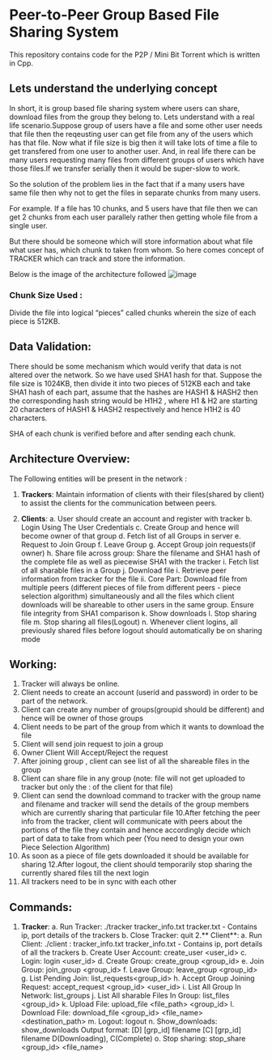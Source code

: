 # Peer-to-Peer Group Based File Sharing System

This repository contains code for the P2P /  Mini Bit Torrent which is written in Cpp.

## Lets understand the underlying concept

In short, it is group based file sharing system where users can share, download files from the group they belong to.
Lets understand with a real life scenario.Suppose group of users have a file and some other user needs that file then the reqeusting user can get file
from any of the users which has that file. Now what if file size is big then it will take lots of time a file to get transfered from one user to another user.
And, in real life there can be many users requesting many files from different groups of users which have those files.If we transfer serially then it would be super-slow to work.

So the solution of the problem lies in the fact that if a many users have same file then why not to get the files in separate chunks from many users.

For example.
If a file has 10 chunks, and 5 users have that file then we can get 2 chunks from each user parallely rather then getting whole file from a single user.

But there should be someone which will store information about what file what user has, which chunk to taken from whom. So here comes concept of TRACKER which can track and store the information.

Below is the image of the architecture followed
![image](https://github.com/hsahuja111/MiniBitTorrent-GroupP2P/assets/43888676/f770a49c-89ea-4358-a085-2cad5765fdf1)


### Chunk Size Used :

Divide the file into logical “pieces” called chunks wherein the size of each piece is 512KB.

## Data Validation:

There should be some mechanism which would verify that data is not altered over the network.
So we have used SHA1 hash for that. Suppose the file size is 1024KB, then divide it into two pieces of 512KB each and take SHA1 hash of each part, assume that the hashes are HASH1 & HASH2 then the corresponding hash string would be H1H2 , where H1 & H2 are starting 20
characters of HASH1 & HASH2 respectively and hence H1H2 is 40 characters.

SHA of each chunk is verified before and after sending each chunk.

## Architecture Overview:

The Following entities will be present in the network :
1. **Trackers**:
  Maintain information of clients with their files(shared by client) to assist the
  clients for the communication between peers.

2. **Clients**:
  a. User should create an account and register with tracker
  b. Login Using The User Credentials
  c. Create Group and hence will become owner of that group
  d. Fetch list of all Groups in server
  e. Request to Join Group
  f. Leave Group
  g. Accept Group join requests(if owner)
  h. Share file across group: Share the filename and SHA1 hash of the
  complete file as well as piecewise SHA1 with the tracker
  i. Fetch list of all sharable files in a Group
  j. Download file
  i. Retrieve peer information from tracker for the file
  ii. Core Part: Download file from multiple peers (different pieces of file
  from different peers - piece selection algorithm) simultaneously and
  all the files which client downloads will be shareable to other users
  in the same group. Ensure file integrity from SHA1 comparison
  k. Show downloads
  l. Stop sharing file
  m. Stop sharing all files(Logout)
  n. Whenever client logins, all previously shared files before logout should
  automatically be on sharing mode


## Working:

  1. Tracker will always be online.
  2. Client needs to create an account (userid and password) in order to be part of
  the network.
  3. Client can create any number of groups(groupid should be different) and hence
  will be owner of those groups
  4. Client needs to be part of the group from which it wants to download the file
  5. Client will send join request to join a group
  6. Owner Client Will Accept/Reject the request
  7. After joining group , client can see list of all the shareable files in the group
  8. Client can share file in any group (note: file will not get uploaded to tracker but
  only the <ip>:<port> of the client for that file)
  9. Client can send the download command to tracker with the group name and
  filename and tracker will send the details of the group members which are
  currently sharing that particular file
  10.After fetching the peer info from the tracker, client will communicate with peers
  about the portions of the file they contain and hence accordingly decide which
  part of data to take from which peer (You need to design your own Piece
  Selection Algorithm)
  11. As soon as a piece of file gets downloaded it should be available for sharing
  12.After logout, the client should temporarily stop sharing the currently shared files
  till the next login
  13. All trackers need to be in sync with each other


## Commands:
  1. **Tracker**:
    a. Run Tracker: ./tracker tracker_info.txt
    tracker.txt - Contains ip, port details of  the trackers
    b. Close Tracker: quit
  2.** Client**:
    a. Run Client: ./client <IP>:<PORT> tracker_info.txt
    tracker_info.txt - Contains ip, port details of all the trackers
    b. Create User Account: create_user <user_id> <password>
    c. Login: login <user_id> <password>
    d. Create Group: create_group <group_id>
    e. Join Group: join_group <group_id>
    f. Leave Group: leave_group <group_id>
    g. List Pending Join: list_requests<group_id>
    h. Accept Group Joining Request:
    accept_request <group_id> <user_id>
    i. List All Group In Network: list_groups
    j. List All sharable Files In Group: list_files <group_id>
    k. Upload File: upload_file <file_path> <group_id>
    l. Download File:
    download_file <group_id> <file_name>
    <destination_path>
    m. Logout: logout
    n. Show_downloads: show_downloads
    Output format:
    [D] [grp_id] filename
    [C] [grp_id] filename D(Downloading), C(Complete)
    o. Stop sharing: stop_share <group_id> <file_name>





